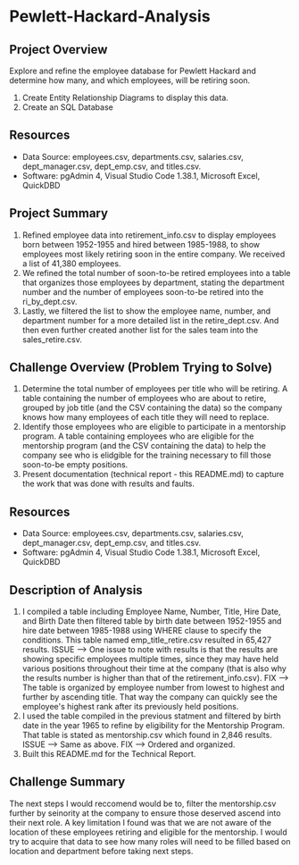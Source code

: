 # Pewlett-Hackard-Analysis

## Project Overview
Explore and refine the employee database for Pewlett Hackard and determine how many, and which employees, will be retiring soon.
1. Create Entity Relationship Diagrams to display this data.
2. Create an SQL Database

## Resources 
- Data Source: employees.csv, departments.csv, salaries.csv, dept_manager.csv, dept_emp.csv, and titles.csv.
- Software: pgAdmin 4, Visual Studio Code 1.38.1, Microsoft Excel, QuickDBD

## Project Summary
1. Refined employee data into retirement_info.csv to display employees born between 1952-1955 and hired between 1985-1988, to show employees most likely retiring soon in the entire company. We received a list of 41,380 employees.
2. We refined the total number of soon-to-be retired employees into a table that organizes those employees by department, stating the department number and the number of employees soon-to-be retired into the ri_by_dept.csv.
3. Lastly, we filtered the list to show the employee name, number, and department number for a more detailed list in the retire_dept.csv. And then even further created another list for the sales team into the sales_retire.csv.

## Challenge Overview (Problem Trying to Solve)
1. Determine the total number of employees per title who will be retiring. A table containing the number of employees who are about to retire, grouped by job title (and the CSV containing the data) so the company knows how many employees of each title they will need to replace.
2. Identify those employees who are eligible to participate in a mentorship program. A table containing employees who are eligible for the mentorship program (and the CSV containing the data) to help the company see who is elidgible for the training necessary to fill those soon-to-be empty positions.
3. Present documentation (technical report - this README.md) to capture the work that was done with results and faults.

## Resources
- Data Source: employees.csv, departments.csv, salaries.csv, dept_manager.csv, dept_emp.csv, and titles.csv.
- Software: pgAdmin 4, Visual Studio Code 1.38.1, Microsoft Excel, QuickDBD

## Description of Analysis
1. I compiled a table including Employee Name, Number, Title, Hire Date, and Birth Date then filtered table by birth date between 1952-1955 and hire date between 1985-1988 using WHERE clause to specify the conditions. This table named emp_title_retire.csv resulted in 65,427 results.
  ISSUE --> One issue to note with results is that the results are showing specific employees multiple times, since they may   have held various positions throughout their time at the company (that is also why the results number is higher than that   of the retirement_info.csv). 
  FIX --> The table is organized by employee number from lowest to highest and further by ascending title. That way the       company can quickly see the employee's highest rank after its previously held positions.
2. I used the table compiled in the previous statment and filtered by birth date in the year 1965 to refine by eligibility for the Mentorship Program. That table is stated as mentorship.csv which found in 2,846 results.
  ISSUE --> Same as above.
  FIX --> Ordered and organized.
3. Built this README.md for the Technical Report.

## Challenge Summary

The next steps I would reccomend would be to, filter the mentorship.csv further by seinority at the company to ensure those deserved ascend into their next role. A key limitation I found was that we are not aware of the location of these employees retiring and eligible for the mentorship. I would try to acquire that data to see how many roles will need to be filled based on location and department before taking next steps.

